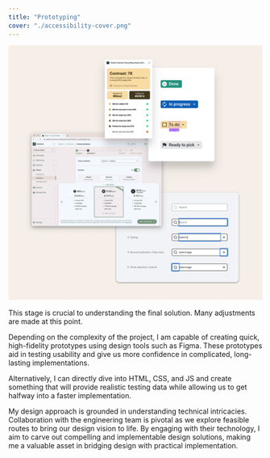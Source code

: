 ```yaml
---
title: "Prototyping"
cover: "./accessibility-cover.png"
---
```

![Compilation of web interface screenshots depitcting outputs from tools that evaluate color contrast, simulate color blindness, and keyboard interaction sequence on a web input](./accessibility.png)

This stage is crucial to understanding the final solution. Many adjustments are made at this point.

Depending on the complexity of the project, I am capable of creating quick, high-fidelity prototypes using design tools such as Figma. These prototypes aid in testing usability and give us more confidence in complicated, long-lasting implementations.

Alternatively, I can directly dive into HTML, CSS, and JS and create something that will provide realistic testing data while allowing us to get halfway into a faster implementation.

My design approach is grounded in understanding technical intricacies. Collaboration with the engineering team is pivotal as we explore feasible routes to bring our design vision to life. By engaging with their technology, I aim to carve out compelling and implementable design solutions, making me a valuable asset in bridging design with practical implementation.